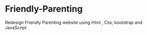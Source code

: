 # Friendly-Parenting
Redesign Friendly Parenting website using Html , Css, bootstrap and JavaScript

